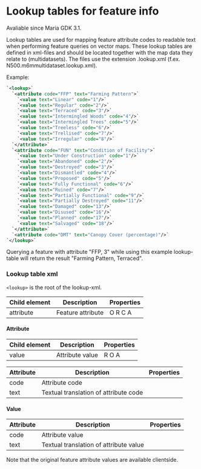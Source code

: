 # Lookup tables for feature info

Avaliable since Maria GDK 3.1.

Lookup tables are used for mapping feature attribute codes to readable text when performing feature queries on vector maps. These lookup tables are defined in xml-files and should be located together with the map data they relate to (multidatasets). The files use the extension .lookup.xml (f.ex. N500.m6mmultidataset.lookup.xml).

Example:

```xml
`<lookup>`
  `<attribute code="FFP" text="Farming Pattern">`
    `<value text="Linear" code="1"/>`
    `<value text="Regular" code="2"/>`
    `<value text="Terraced" code="3"/>`
    `<value text="Intermingled Woods" code="4"/>`
    `<value text="Intermingled Trees" code="5"/>`
    `<value text="Treeless" code="6"/>`
    `<value text="Trellised" code="7"/>`
    `<value text="Irregular" code="8"/>`
  `</attribute>`
  `<attribute code="FUN" text="Condition of Facility">`
    `<value text="Under Construction" code="1"/>`
    `<value text="Abandoned" code="2"/>`
    `<value text="Destroyed" code="3"/>`
    `<value text="Dismantled" code="4"/>`
    `<value text="Proposed" code="5"/>`
    `<value text="Fully Functional" code="6"/>`
    `<value text="Ruined" code="7"/>`
    `<value text="Partially Functional" code="9"/>`
    `<value text="Partially Destroyed" code="11"/>`
    `<value text="Damaged" code="13"/>`
    `<value text="Disused" code="16"/>`
    `<value text="Planned" code="17"/>`
    `<value text="Salvaged" code="18"/>`
  `</attribute>`
  `<attribute code="DMT" text="Canopy Cover (percentage)"/>`
`</lookup>`
```

Querying a feature with attribute "FFP, 3" while using this example lookup-table will return the result "Farming Pattern, Terraced". 

### Lookup table xml

`<lookup>` is the root of the lookup-xml.

 | Child element | Description       | Properties | 
 | ------------- | -----------       | ---------- | 
 | attribute     | Feature attribute | O R C A    | 

#### Attribute

 | Child element | Description     | Properties | 
 | ------------- | -----------     | ---------- | 
 | value         | Attribute value | R O A      | 


 | Attribute | Description                           | Properties | 
 | --------- | -----------                           | ---------- | 
 | code      | Attribute code                        |            | 
 | text      | Textual translation of attribute code |            | 

#### Value

 | Attribute | Description                            | Properties | 
 | --------- | -----------                            | ---------- | 
 | code      | Attribute value                        |            | 
 | text      | Textual translation of attribute value |            | 


Note that the original feature attribute values are available clientside.
